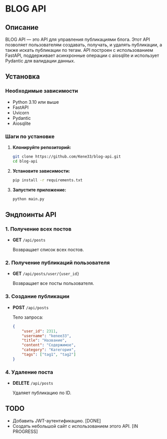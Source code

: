 # BLOG API

## Описание

BLOG API — это API для управления публикациями блога. Этот API позволяет пользователям создавать, получать, и удалять публикации, а также искать публикации по тегам. API построен с использованием FastAPI, поддерживает асинхронные операции с aiosqlite и использует Pydantic для валидации данных.

## Установка

### Необходимые зависимости

- Python 3.10 или выше
- FastAPI
- Uvicorn
- Pydantic
- Aiosqlite

### Шаги по установке

1. **Клонируйте репозиторий:**

   ```bash
   git clone https://github.com/Kene33/blog-api.git
   cd blog-api
   ```

2. **Установите зависимости:**

   ```bash
   pip install -r requirements.txt
   ```

3. **Запустите приложение:**

   ```bash
   python main.py
   ```

## Эндпоинты API

### **1. Получение всех постов**

- **GET** `/api/posts`

  Возвращает список всех постов.

### **2. Получение публикаций пользователя**

- **GET** `/api/posts/user/{user_id}`

  Возвращает все посты пользователя.

### **3. Создание публикации**

- **POST** `/api/posts`

  Тело запроса:

  ```json
  {
      "user_id": 2311,
      "username": "kenee33",
      "title": "Название",
      "content": "Содержимое",
      "category": "Категория",
      "tags": ["tag1", "tag2"]
  }
  ```

### **4. Удаление поста**

- **DELETE** `/api/posts`

  Удаляет публикацию по ID.

## TODO
- Добавить JWT-аутентификацию. [DONE]
- Создать небольшой сайт с использованием этого API. [IN PROGRESS]
